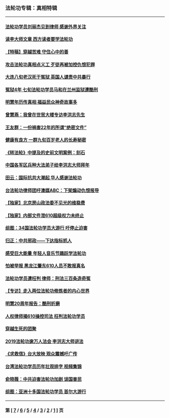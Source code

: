 ### 法轮功专辑：真相特辑
---
#### [法轮功学员刘丽杰见到律师 感谢外界关注](../../pages/nf4389/n13927012.md?04110430) 
#### [读李大师文章 西方读者要学法轮功](../../pages/nf4389/n13925142.md?04110430) 
#### [【特稿】穿越苦难 守住心中的善](../../pages/nf4389/n13784979.md?04110430) 
#### [攻击法轮功真相点义工 歹徒再被加控仇恨犯罪](../../pages/nf4389/n13601019.md?04110430) 
#### [大连八旬老汉死于冤狱 英国人谴责中共暴行](../../pages/nf4389/n13480118.md?04110430) 
#### [冤狱4年 七旬法轮功学员马和在兰州监狱遭酷刑](../../pages/nf4389/n13304688.md?04110430) 
#### [明慧年历传真相 福益民众神奇故事多](../../pages/nf4389/n13294545.md?04110430) 
#### [曾慧燕：我曾在世贸大楼专访李洪志先生](../../pages/nf4389/n12898729.md?04110430) 
#### [王友群：一份祸害22年的所谓“绝密文件”](../../pages/nf4389/n12871750.md?04110430) 
#### [健康有良方 一群九旬百岁老人的长寿秘密](../../pages/nf4389/n12847475.md?04110430) 
#### [《转法轮》中提及的史前文明案例：刻石](../../pages/nf4389/n12758577.md?04110430) 
#### [中国各军区兵种大法弟子给李洪志大师拜年](../../pages/nf4389/n12750047.md?04110430) 
#### [田云：国际抗共大潮起 华人感谢法轮功](../../pages/nf4389/n12357708.md?04110430) 
#### [台法轮功律师团吁澳媒ABC：下架煽动仇恨报导](../../pages/nf4389/n12279917.md?04110430) 
#### [【独家】北京房山政法委不见光的维稳费](../../pages/nf4389/n12031979.md?04110430) 
#### [【独家】内部文件泄610超级权力未终止](../../pages/nf4389/n12023895.md?04110430) 
#### [组图：34国法轮功学员大游行 吁停止迫害](../../pages/nf4389/n11492658.md?04110430) 
#### [归正：中共邪政——下达指标抓人](../../pages/nf4389/n11474770.md?04110430) 
#### [感受巨大能量 年轻人音乐节踊跃学法轮功](../../pages/nf4389/n11441981.md?04110430) 
#### [怕被举报 黑龙江肇东610人员不敢报真名](../../pages/nf4389/n11436499.md?04110430) 
#### [法轮功学员遭枉判 律师：刑法三百条造奇冤](../../pages/nf4389/n11433943.md?04110430) 
#### [【专访】走入两位法轮功修炼者的内心世界](../../pages/nf4389/n11415623.md?04110430) 
#### [明慧20周年报告：酷刑折磨](../../pages/nf4389/n11387954.md?04110430) 
#### [人权律师揭610操控司法 枉判法轮功学员](../../pages/nf4389/n11313370.md?04110430) 
#### [穿越生死的团聚](../../pages/nf4389/n11258922.md?04110430) 
#### [2019法轮功逾万人法会 李洪志大师讲法](../../pages/nf4389/n11265303.md?04110430) 
#### [《求救信》台大放映 观众震撼吁广传](../../pages/nf4389/n10922251.md?04110430) 
#### [台湾法轮功学员历年壮观排字 视频集锦](../../pages/nf4389/n10878789.md?04110430) 
#### [俞晓薇：中共迫害法轮功加剧 误国害民](../../pages/nf4389/n10859260.md?04110430) 
#### [组图：亚洲十多国法轮功学员 首尔大游行](../../pages/nf4389/n10781149.md?04110430) 

---
#### 第 [ [7](./7.md?04110430) / [6](./6.md?04110430) / [5](./5.md?04110430) / [4](./4.md?04110430) / [3](./3.md?04110430) / [2](./2.md?04110430) / [1](./1.md?04110430) ] 页
